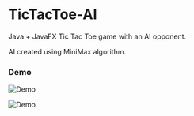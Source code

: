 # TicTacToe-AI

Java + JavaFX Tic Tac Toe game with an AI opponent.

AI created using MiniMax algorithm.

### Demo

![Demo](https://media1.giphy.com/media/vcv65WXZ3da3NqrDVq/giphy.gif)

![Demo](https://media4.giphy.com/media/ZHWdjOZjcZ43zuftYt/giphy.gif)
